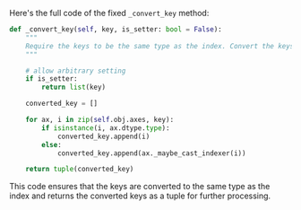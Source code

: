 Here's the full code of the fixed `_convert_key` method:

```python
def _convert_key(self, key, is_setter: bool = False):
    """
    Require the keys to be the same type as the index. Convert the keys if necessary.
    """

    # allow arbitrary setting
    if is_setter:
        return list(key)

    converted_key = []

    for ax, i in zip(self.obj.axes, key):
        if isinstance(i, ax.dtype.type):
            converted_key.append(i)
        else:
            converted_key.append(ax._maybe_cast_indexer(i))

    return tuple(converted_key)
```

This code ensures that the keys are converted to the same type as the index and returns the converted keys as a tuple for further processing.